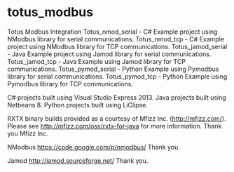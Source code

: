 totus_modbus
============

Totus Modbus Integration
Totus_nmod_serial - C# Example project using NModbus library for serial communications.
Totus_nmod_tcp - C# Example project using NModbus library for TCP communications.
Totus_jamod_serial - Java Example project using Jamod library for serial communications.
Totus_jamod_tcp - Java Example using Jamod library for TCP communications.
Totus_pymod_serial - Python Example using Pymodbus library for serial communications.
Totus_pymod_tcp - Python Example using Pymodbus library for TCP communications.

C# projects built using Visual Studio Express 2013.
Java projects built using Netbeans 8.
Python projects built using LiClipse.

RXTX binary builds provided as a courtesy of Mfizz Inc. (http://mfizz.com/).
Please see http://mfizz.com/oss/rxtx-for-java for more information. 
Thank you Mfizz Inc.

NModbus https://code.google.com/p/nmodbus/
Thank you.

Jamod http://jamod.sourceforge.net/
Thank you.
